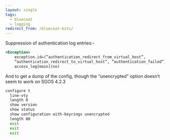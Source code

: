 ```yaml
---
layout: single
tags:
  - bluecoat
  - logging
redirect_from: /bluecoat-bits/
---
```


Suppression of authentication log entries:-

```xml
<Exception>
	exception.id=(”authentication_redirect_from_virtual_host”,
	“authentication_redirect_to_virtual_host”, “authentication_failed”)
	access_log[main](no)
```
And to get a dump of the config, though the “unencrypted” option doesn’t seem to work on SGOS 4.2.3

```bash
configure t
  line-vty
  length 0
  show version
  show status
  show configuration with-keyrings unencrypted
  length 80
  exit
  exit
  exit
```

